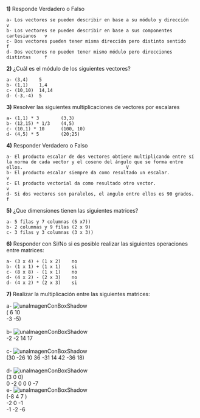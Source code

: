 
**1)** Responde Verdadero o Falso

    a- Los vectores se pueden describir en base a su módulo y dirección         v
    b- Los vectores se pueden describir en base a sus componentes cartesianos   v
    c- Dos vectores pueden tener misma dirección pero distinto sentido          f
    d- Dos vectores no pueden tener mismo módulo pero direcciones distintas     f


**2)** ¿Cuál es el módulo de los siguientes vectores?

    a- (3,4)    5
    b- (1,1)    1,4
    c- (10,10)  14,14
    d- (-3,-4)  5

**3)** Resolver las siguientes multiplicaciones de vectores por escalares

    a- (1,1) * 3        (3,3)
    b- (12,15) * 1/3    (4,5)
    c- (10,1) * 10      (100, 10)
    d- (4,5) * 5        (20;25)

**4)** Responder Verdadero o Falso

    a- El producto escalar de dos vectores obtiene multiplicando entre sí la norma de cada vector y el coseno del ángulo que se forma entre ellos.                                      V
    b- El producto escalar siempre da como resultado un escalar.               v
    c- El producto vectorial da como resultado otro vector.                    v
    d- Si dos vectores son paralelos, el angulo entre ellos es 90 grados.      f

**5)** ¿Que dimensiones tienen las siguientes matrices?

    a- 5 filas y 7 columnas (5 x7))
    b- 2 columnas y 9 filas (2 x 9)
    c- 3 filas y 3 columnas (3 x 3))

**6)** Responder con Si/No si es posible realizar las siguientes operaciones entre matrices:

    a- (3 x 4) + (1 x 2)    no
    b- (1 x 1) + (1 x 1)    si
    c- (8 x 8) - (1 x 1)    no
    d- (4 x 2) - (2 x 3)    no
    d- (4 x 2) * (2 x 3)    si

**7)** Realizar la multiplicación entre las siguientes matrices:

a-
![unaImagenConBoxShadow](../_src/assets/ejercicios/producto1.png)
<br> (   6  10       
        -3  -5)
<br>
<br>
b-
![unaImagenConBoxShadow](../_src/assets/ejercicios/producto2.png)
<br>        -2   -2
            14  17
<br>
<br>
c-
![unaImagenConBoxShadow](../_src/assets/ejercicios/producto3.png)
<br>        (30  -26   10
             36  -31  14
             42  -36  18)
<br>
<br>
d-
![unaImagenConBoxShadow](../_src/assets/ejercicios/producto4.png)
<br>    (3   0    0)
<br>     0   -2   0
         0   0   -7
<br>
e-
![unaImagenConBoxShadow](../_src/assets/ejercicios/producto5.png)
<br>    (-8  4  7 )
<br>     -2  0  -1
<br>     -1 -2  -6